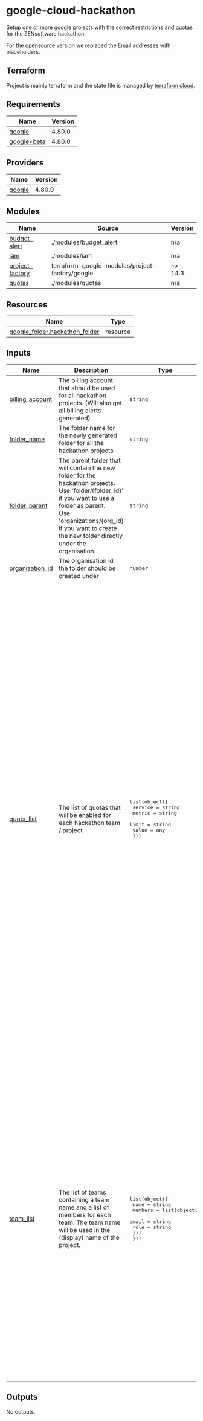 # google-cloud-hackathon

Setup one or more google projects with the correct restrictions and quotas for the ZENsoftware hackathon.

For the opensource version we replaced the Email addresses with placeholders. 

## Terraform 
Project is mainly terraform and the state file is managed by [terraform cloud](https://app.terraform.io/app/zen-software/workspaces).

<!-- BEGINNING OF PRE-COMMIT-TERRAFORM DOCS HOOK -->
## Requirements

| Name | Version |
|------|---------|
| <a name="requirement_google"></a> [google](#requirement\_google) | 4.80.0 |
| <a name="requirement_google-beta"></a> [google-beta](#requirement\_google-beta) | 4.80.0 |

## Providers

| Name | Version |
|------|---------|
| <a name="provider_google"></a> [google](#provider\_google) | 4.80.0 |

## Modules

| Name | Source | Version |
|------|--------|---------|
| <a name="module_budget-alert"></a> [budget-alert](#module\_budget-alert) | ./modules/budget_alert | n/a |
| <a name="module_iam"></a> [iam](#module\_iam) | ./modules/iam | n/a |
| <a name="module_project-factory"></a> [project-factory](#module\_project-factory) | terraform-google-modules/project-factory/google | ~> 14.3 |
| <a name="module_quotas"></a> [quotas](#module\_quotas) | ./modules/quotas | n/a |

## Resources

| Name | Type |
|------|------|
| [google_folder.hackathon_folder](https://registry.terraform.io/providers/hashicorp/google/4.80.0/docs/resources/folder) | resource |

## Inputs

| Name | Description | Type | Default | Required |
|------|-------------|------|---------|:--------:|
| <a name="input_billing_account"></a> [billing\_account](#input\_billing\_account) | The billing account that should be used for all hackathon projects. (Will also get all billing alerts generated) | `string` | n/a | yes |
| <a name="input_folder_name"></a> [folder\_name](#input\_folder\_name) | The folder name for the newly generated folder for all the hackathon projects | `string` | `"hackathon"` | no |
| <a name="input_folder_parent"></a> [folder\_parent](#input\_folder\_parent) | The parent folder that will contain the new folder for the hackathon projects.<br> Use 'folder/{folder\_id}' if you want to use a folder as parent. <br> Use 'organizations/{org\_id} if you want to create the new folder directly under the organisation. | `string` | `"organizations/000000000000"` | no |
| <a name="input_organization_id"></a> [organization\_id](#input\_organization\_id) | The organisation id the folder should be created under | `number` | n/a | yes |
| <a name="input_quota_list"></a> [quota\_list](#input\_quota\_list) | The list of quotas that will be enabled for each hackathon team / project | <pre>list(object({<br>    service = string<br>    metric  = string<br>    limit   = string<br>    value   = any<br>  }))</pre> | <pre>[<br>  {<br>    "limit": "/project/region",<br>    "metric": "instances",<br>    "service": "compute.googleapis.com",<br>    "value": "5"<br>  },<br>  {<br>    "limit": "/project/region",<br>    "metric": "disks_total_storage",<br>    "service": "compute.googleapis.com",<br>    "value": "500"<br>  },<br>  {<br>    "limit": "/project",<br>    "metric": "cpus_all_regions",<br>    "service": "compute.googleapis.com",<br>    "value": "50"<br>  },<br>  {<br>    "limit": "/project/region",<br>    "metric": "ssd_total_storage",<br>    "service": "compute.googleapis.com",<br>    "value": "500"<br>  },<br>  {<br>    "limit": "/min/project/user",<br>    "metric": "requests",<br>    "service": "customsearch.googleapis.com",<br>    "value": "10"<br>  },<br>  {<br>    "limit": "/min/project",<br>    "metric": "requests",<br>    "service": "customsearch.googleapis.com",<br>    "value": "10"<br>  },<br>  {<br>    "limit": "/d/project",<br>    "metric": "requests",<br>    "service": "customsearch.googleapis.com",<br>    "value": "1000"<br>  },<br>  {<br>    "limit": "/min/project/user",<br>    "metric": "unlimitedbucket",<br>    "service": "customsearch.googleapis.com",<br>    "value": "10"<br>  },<br>  {<br>    "limit": "/min/project",<br>    "metric": "unlimitedbucket",<br>    "service": "customsearch.googleapis.com",<br>    "value": "10"<br>  },<br>  {<br>    "limit": "/d/project",<br>    "metric": "unlimitedbucket",<br>    "service": "customsearch.googleapis.com",<br>    "value": "1000"<br>  }<br>]</pre> | no |
| <a name="input_team_list"></a> [team\_list](#input\_team\_list) | The list of teams containing a team name and a list of members for each team. The team name will be used in the (display) name of the project. | <pre>list(object({<br>    name = string<br>    members = list(object({<br>      email = string<br>      role  = string<br>    }))<br>  }))</pre> | <pre>[<br>  {<br>    "members": [<br>      {<br>        "email": "richard_handrix@piedpiper.com",<br>        "role": "roles/owner"<br>      },<br>      {<br>        "email": "bertram_gilfoye@piedpiper.com",<br>        "role": "roles/owner"<br>      },<br>      {<br>        "email": "dinesh_chugtai@piedpiper.com",<br>        "role": "roles/owner"<br>      },<br>      {<br>        "email": "erlich_bachman@piedpiper.com",<br>        "role": "roles/owner"<br>      }<br>    ],<br>    "name": "hackathon-team-bertram"<br>  },<br>  {<br>    "members": [<br>      {<br>        "email": "richard_handrix@piedpiper.com",<br>        "role": "roles/owner"<br>      },<br>      {<br>        "email": "jared_dunn@piedpiper.com",<br>        "role": "roles/editor"<br>      },<br>      {<br>        "email": "jian_yang@piedpiper.com",<br>        "role": "roles/editor"<br>      },<br>      {<br>        "email": "Chuy_Ramirez@piedpiper.com",<br>        "role": "roles/editor"<br>      }<br>    ],<br>    "name": "hackathon-team-jared"<br>  }<br>]</pre> | no |

## Outputs

No outputs.
<!-- END OF PRE-COMMIT-TERRAFORM DOCS HOOK -->
